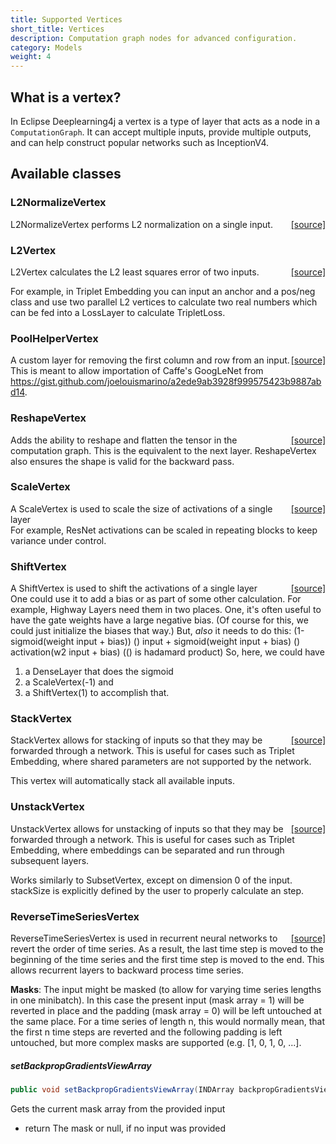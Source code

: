 ```yaml
---
title: Supported Vertices
short_title: Vertices
description: Computation graph nodes for advanced configuration.
category: Models
weight: 4
---
```


## What is a vertex?

In Eclipse Deeplearning4j a vertex is a type of layer that acts as a node in a `ComputationGraph`. It can accept multiple inputs, provide multiple outputs, and can help construct popular networks such as InceptionV4.

## Available classes







### L2NormalizeVertex
<span style="float:right;"> [[source]](https://github.com/deeplearning4j/deeplearning4j/tree/master/deeplearning4j/deeplearning4j-nn/src/main/java/org/deeplearning4j/nn/graph/vertex/impl/L2NormalizeVertex.java) </span>

L2NormalizeVertex performs L2 normalization on a single input.




### L2Vertex
<span style="float:right;"> [[source]](https://github.com/deeplearning4j/deeplearning4j/tree/master/deeplearning4j/deeplearning4j-nn/src/main/java/org/deeplearning4j/nn/graph/vertex/impl/L2Vertex.java) </span>

L2Vertex calculates the L2 least squares error of two inputs.

For example, in Triplet Embedding you can input an anchor and a pos/neg class and use two parallel
L2 vertices to calculate two real numbers which can be fed into a LossLayer to calculate TripletLoss.







### PoolHelperVertex
<span style="float:right;"> [[source]](https://github.com/deeplearning4j/deeplearning4j/tree/master/deeplearning4j/deeplearning4j-nn/src/main/java/org/deeplearning4j/nn/graph/vertex/impl/PoolHelperVertex.java) </span>

A custom layer for removing the first column and row from an input. This is meant to allow
importation of Caffe's GoogLeNet from https://gist.github.com/joelouismarino/a2ede9ab3928f999575423b9887abd14.




### ReshapeVertex
<span style="float:right;"> [[source]](https://github.com/deeplearning4j/deeplearning4j/tree/master/deeplearning4j/deeplearning4j-nn/src/main/java/org/deeplearning4j/nn/graph/vertex/impl/ReshapeVertex.java) </span>

Adds the ability to reshape and flatten the tensor in the computation graph. This is the equivalent
to the next layer. ReshapeVertex also ensures the shape is valid for the backward pass.




### ScaleVertex
<span style="float:right;"> [[source]](https://github.com/deeplearning4j/deeplearning4j/tree/master/deeplearning4j/deeplearning4j-nn/src/main/java/org/deeplearning4j/nn/graph/vertex/impl/ScaleVertex.java) </span>

A ScaleVertex is used to scale the size of activations of a single layer<br>
For example, ResNet activations can be scaled in repeating blocks to keep variance
under control.




### ShiftVertex
<span style="float:right;"> [[source]](https://github.com/deeplearning4j/deeplearning4j/tree/master/deeplearning4j/deeplearning4j-nn/src/main/java/org/deeplearning4j/nn/graph/vertex/impl/ShiftVertex.java) </span>

A ShiftVertex is used to shift the activations of a single layer<br>
One could use it to add a bias or as part of some other calculation.
For example, Highway Layers need them in two places. One, it's often
useful to have the gate weights have a large negative bias. (Of course
for this, we could just initialize the biases that way.)
But, _also_ it needs to do this:
(1-sigmoid(weight  input + bias)) () input + sigmoid(weight  input + bias) () activation(w2  input + bias) (() is hadamard product)
So, here, we could have
1. a DenseLayer that does the sigmoid
2. a ScaleVertex(-1) and
3. a ShiftVertex(1)
to accomplish that.




### StackVertex
<span style="float:right;"> [[source]](https://github.com/deeplearning4j/deeplearning4j/tree/master/deeplearning4j/deeplearning4j-nn/src/main/java/org/deeplearning4j/nn/graph/vertex/impl/StackVertex.java) </span>

StackVertex allows for stacking of inputs so that they may be forwarded through
a network. This is useful for cases such as Triplet Embedding, where shared parameters
are not supported by the network.

This vertex will automatically stack all available inputs.







### UnstackVertex
<span style="float:right;"> [[source]](https://github.com/deeplearning4j/deeplearning4j/tree/master/deeplearning4j/deeplearning4j-nn/src/main/java/org/deeplearning4j/nn/graph/vertex/impl/UnstackVertex.java) </span>

UnstackVertex allows for unstacking of inputs so that they may be forwarded through
a network. This is useful for cases such as Triplet Embedding, where embeddings can
be separated and run through subsequent layers.

Works similarly to SubsetVertex, except on dimension 0 of the input. stackSize is
explicitly defined by the user to properly calculate an step.










### ReverseTimeSeriesVertex
<span style="float:right;"> [[source]](https://github.com/deeplearning4j/deeplearning4j/tree/master/deeplearning4j/deeplearning4j-nn/src/main/java/org/deeplearning4j/nn/graph/vertex/impl/rnn/ReverseTimeSeriesVertex.java) </span>

ReverseTimeSeriesVertex is used in recurrent neural networks to revert the order of time series.
As a result, the last time step is moved to the beginning of the time series and the first time step
is moved to the end. This allows recurrent layers to backward process time series.

<b>Masks</b>: The input might be masked (to allow for varying time series lengths in one minibatch). In this case the
present input (mask array = 1) will be reverted in place and the padding (mask array = 0) will be left untouched at
the same place. For a time series of length n, this would normally mean, that the first n time steps are reverted and
the following padding is left untouched, but more complex masks are supported (e.g. [1, 0, 1, 0, ...].<br>


##### setBackpropGradientsViewArray 
```java
public void setBackpropGradientsViewArray(INDArray backpropGradientsViewArray) 
```


Gets the current mask array from the provided input
- return The mask or null, if no input was provided


